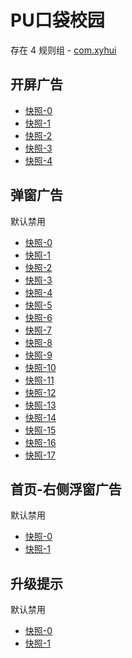 # PU口袋校园

存在 4 规则组 - [com.xyhui](/src/apps/com.xyhui.ts)

## 开屏广告

- [快照-0](https://i.gkd.li/import/12642486)
- [快照-1](https://i.gkd.li/import/12846496)
- [快照-2](https://i.gkd.li/import/12868232)
- [快照-3](https://i.gkd.li/import/13197417)
- [快照-4](https://i.gkd.li/import/13458588)

## 弹窗广告

默认禁用

- [快照-0](https://i.gkd.li/import/12643276)
- [快照-1](https://i.gkd.li/import/12868503)
- [快照-2](https://i.gkd.li/import/12646420)
- [快照-3](https://i.gkd.li/import/13259194)
- [快照-4](https://i.gkd.li/import/12642482)
- [快照-5](https://i.gkd.li/import/12646519)
- [快照-6](https://i.gkd.li/import/12868369)
- [快照-7](https://i.gkd.li/import/12646541)
- [快照-8](https://i.gkd.li/import/12793180)
- [快照-9](https://i.gkd.li/import/12646347)
- [快照-10](https://i.gkd.li/import/12793157)
- [快照-11](https://i.gkd.li/import/12793177)
- [快照-12](https://i.gkd.li/import/12868157)
- [快照-13](https://i.gkd.li/import/13348807)
- [快照-14](https://i.gkd.li/import/13259196)
- [快照-15](https://i.gkd.li/import/13259198)
- [快照-16](https://i.gkd.li/import/13259183)
- [快照-17](https://i.gkd.li/import/13458692)

## 首页-右侧浮窗广告

默认禁用

- [快照-0](https://i.gkd.li/import/12846543)
- [快照-1](https://i.gkd.li/import/12868119)

## 升级提示

默认禁用

- [快照-0](https://i.gkd.li/import/12908853)
- [快照-1](https://i.gkd.li/import/12908865)
